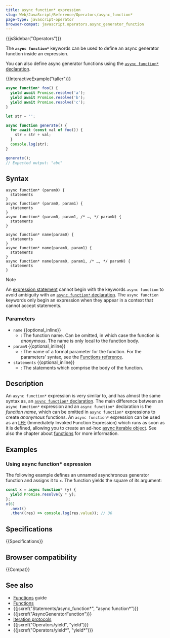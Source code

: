```yaml
---
title: async function* expression
slug: Web/JavaScript/Reference/Operators/async_function*
page-type: javascript-operator
browser-compat: javascript.operators.async_generator_function
---
```


{{jsSidebar("Operators")}}

The **`async function*`** keywords can be used to define an async generator function inside an expression.

You can also define async generator functions using the [`async function*` declaration](/en-US/docs/Web/JavaScript/Reference/Statements/async_function*).

{{InteractiveExample("taller")}}

```js interactive-example
async function* foo() {
  yield await Promise.resolve('a');
  yield await Promise.resolve('b');
  yield await Promise.resolve('c');
}

let str = '';

async function generate() {
  for await (const val of foo()) {
    str = str + val;
  }
  console.log(str);
}

generate();
// Expected output: "abc"

```

## Syntax

```js-nolint
async function* (param0) {
  statements
}
async function* (param0, param1) {
  statements
}
async function* (param0, param1, /* …, */ paramN) {
  statements
}

async function* name(param0) {
  statements
}
async function* name(param0, param1) {
  statements
}
async function* name(param0, param1, /* …, */ paramN) {
  statements
}
```

> [!NOTE]
> An [expression statement](/en-US/docs/Web/JavaScript/Reference/Statements/Expression_statement) cannot begin with the keywords `async function` to avoid ambiguity with an [`async function*` declaration](/en-US/docs/Web/JavaScript/Reference/Statements/async_function*). The `async function` keywords only begin an expression when they appear in a context that cannot accept statements.

### Parameters

- `name` {{optional_inline}}
  - : The function name. Can be omitted, in which case the function is _anonymous_. The name is only local to the function body.
- `paramN` {{optional_inline}}
  - : The name of a formal parameter for the function. For the parameters' syntax, see the [Functions reference](/en-US/docs/Web/JavaScript/Guide/Functions#function_parameters).
- `statements` {{optional_inline}}
  - : The statements which comprise the body of the function.

## Description

An `async function*` expression is very similar to, and has almost the same syntax as, an [`async function*` declaration](/en-US/docs/Web/JavaScript/Reference/Statements/async_function*). The main difference between an `async function*` expression and an `async function*` declaration is the _function name_, which can be omitted in `async function*` expressions to create _anonymous_ functions. An `async function*` expression can be used as an [IIFE](/en-US/docs/Glossary/IIFE) (Immediately Invoked Function Expression) which runs as soon as it is defined, allowing you to create an ad-hoc [async iterable object](/en-US/docs/Web/JavaScript/Reference/Iteration_protocols#the_async_iterator_and_async_iterable_protocols). See also the chapter about [functions](/en-US/docs/Web/JavaScript/Reference/Functions) for more information.

## Examples

### Using async function\* expression

The following example defines an unnamed asynchronous generator function and assigns it to `x`. The function yields the square of its argument:

```js
const x = async function* (y) {
  yield Promise.resolve(y * y);
};
x(6)
  .next()
  .then((res) => console.log(res.value)); // 36
```

## Specifications

{{Specifications}}

## Browser compatibility

{{Compat}}

## See also

- [Functions](/en-US/docs/Web/JavaScript/Guide/Functions) guide
- [Functions](/en-US/docs/Web/JavaScript/Reference/Functions)
- {{jsxref("Statements/async_function*", "async function*")}}
- {{jsxref("AsyncGeneratorFunction")}}
- [Iteration protocols](/en-US/docs/Web/JavaScript/Reference/Iteration_protocols)
- {{jsxref("Operators/yield", "yield")}}
- {{jsxref("Operators/yield*", "yield*")}}
